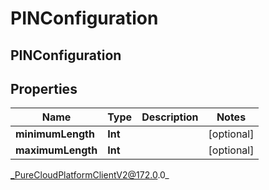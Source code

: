 # PINConfiguration

## PINConfiguration

## Properties

|Name | Type | Description | Notes|
|------------ | ------------- | ------------- | -------------|
| **minimumLength** | **Int** |  | [optional] |
| **maximumLength** | **Int** |  | [optional] |



_PureCloudPlatformClientV2@172.0.0_
